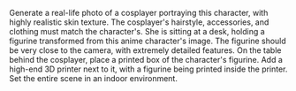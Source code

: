 Generate a real-life photo of a cosplayer portraying this character, with highly realistic skin texture. The cosplayer's hairstyle, accessories, and clothing must match the character's. She is sitting at a desk, holding a figurine transformed from this anime character's image. The figurine should be very close to the camera, with extremely detailed features. On the table behind the cosplayer, place a printed box of the character's figurine. Add a high-end 3D printer next to it, with a figurine being printed inside the printer. Set the entire scene in an indoor environment.